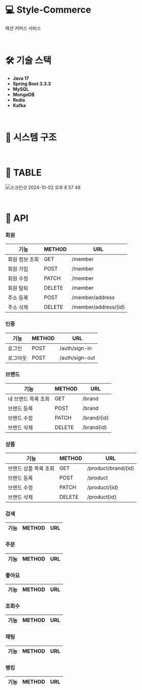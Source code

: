 # 💻 Style-Commerce
패션 커머스 서비스

<br>

# 🛠️ 기술 스택
* **Java 17**
* **Spring Boot 3.3.3**
* **MySQL**
* **MongoDB**
* **Redis**
* **Kafka**

<br>

# 🧩 시스템 구조

<br>

# 📄 TABLE
![스크린샷 2024-10-02 오후 8 57 49](https://github.com/user-attachments/assets/a3fac0f8-3078-451b-a497-26b5f04334a6)


<br>

# 📜 API
### 회원
| 기능       | METHOD | URL                  |
|----------|--------|----------------------|
| 회원 정보 조회 | GET    | /member              |
| 회원 가입    | POST   | /member              |
| 회원 수정    | PATCH  | /member              |
| 회원 탈퇴    | DELETE | /member              |
| 주소 등록    | POST   | /member/address      |
| 주소 삭제    | DELETE | /member/address/{id} |

### 인증
| 기능   | METHOD | URL            |
|------|--------|----------------|
| 로그인  | POST   | /auth/sign-in  |
| 로그아웃 | POST   | /auth/sign-out |

### 브랜드
| 기능          | METHOD | URL         |
|-------------|--------|-------------|
| 내 브랜드 목록 조회 | GET    | /brand      |
| 브랜드 등록      | POST   | /brand      |
| 브랜드 수정      | PATCH  | /brand/{id} |
| 브랜드 삭제      | DELETE | /brand{id}  |

### 상품
| 기능           | METHOD | URL                 |
|--------------|--------|---------------------|
| 브랜드 상품 목록 조회 | GET    | /product/brand/{id} |
| 브랜드 등록       | POST   | /product            |
| 브랜드 수정       | PATCH  | /product/{id}       |
| 브랜드 삭제       | DELETE | /product{id}        |

### 검색
| 기능           | METHOD | URL                 |
|--------------|--------|---------------------|

### 주문
| 기능           | METHOD | URL                 |
|--------------|--------|---------------------|

### 좋아요
| 기능           | METHOD | URL                 |
|--------------|--------|---------------------|

### 조회수
| 기능           | METHOD | URL                 |
|--------------|--------|---------------------|

### 채팅
| 기능           | METHOD | URL                 |
|--------------|--------|---------------------|

### 랭킹
| 기능           | METHOD | URL                 |
|--------------|--------|---------------------|
